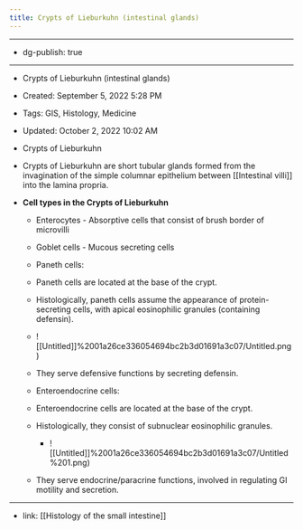 ```yaml
---
title: Crypts of Lieburkuhn (intestinal glands)
---
```


- --

- dg-publish: true

- --

- Crypts of Lieburkuhn (intestinal glands)

- Created: September 5, 2022 5:28 PM

- Tags: GIS, Histology, Medicine

- Updated: October 2, 2022 10:02 AM

- Crypts of Lieburkuhn

- Crypts of Lieburkuhn are short tubular glands formed from the invagination of the simple columnar epithelium between [[Intestinal villi]] into the lamina propria.

- **Cell types in the Crypts of Lieburkuhn**
	 - Enterocytes - Absorptive cells that consist of brush border of microvilli

	 - Goblet cells - Mucous secreting cells

	 - Paneth cells:

	 - Paneth cells are located at the base of the crypt.

	 - Histologically, paneth cells assume the appearance of protein-secreting cells, with apical eosinophilic granules (containing defensin).

	 - ![[Untitled]]%2001a26ce336054694bc2b3d01691a3c07/Untitled.png)

	 - They serve defensive functions by secreting defensin.

	 - Enteroendocrine cells:

	 - Enteroendocrine cells are located at the base of the crypt.

	 - Histologically, they consist of subnuclear eosinophilic granules.
		 - ![[Untitled]]%2001a26ce336054694bc2b3d01691a3c07/Untitled%201.png)

	 - They serve endocrine/paracrine functions, involved in regulating GI motility and secretion.

- --

- link: [[Histology of the small intestine]]
